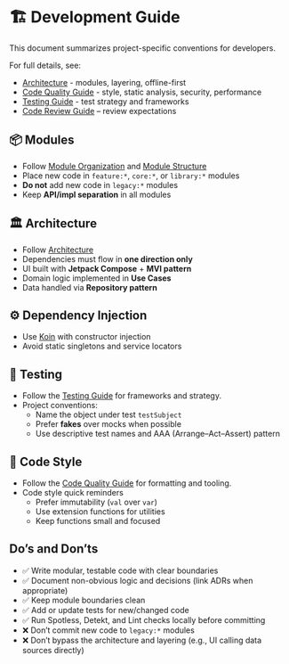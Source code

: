 # 🏗️ Development Guide

This document summarizes project-specific conventions for developers.

For full details, see:
- [Architecture](../architecture/README.md) - modules, layering, offline-first
- [Code Quality Guide](code-quality-guide.md) - style, static analysis, security, performance
- [Testing Guide](testing-guide.md) - test strategy and frameworks
- [Code Review Guide](code-review-guide.md) – review expectations

## 📦 Modules

- Follow [Module Organization](../architecture/module-organization.md) and [Module Structure](../architecture/module-structure.md)
- Place new code in `feature:*`, `core:*`, or `library:*` modules
- **Do not** add new code in `legacy:*` modules
- Keep **API/impl separation** in all modules

## 🏛️ Architecture

- Follow [Architecture](../architecture/README.md)
- Dependencies must flow in **one direction only**
- UI built with **Jetpack Compose** + **MVI pattern**
- Domain logic implemented in **Use Cases**
- Data handled via **Repository pattern**

## ⚙️ Dependency Injection

- Use [Koin](https://insert-koin.io/) with constructor injection
- Avoid static singletons and service locators

## 🧪 Testing

- Follow the [Testing Guide](testing-guide.md) for frameworks and strategy.
- Project conventions:
  - Name the object under test `testSubject`
  - Prefer **fakes** over mocks when possible
  - Use descriptive test names and AAA (Arrange–Act–Assert) pattern

## 🎨 Code Style

- Follow the [Code Quality Guide](code-quality-guide.md) for formatting and tooling.
- Code style quick reminders
  - Prefer immutability (`val` over `var`)
  - Use extension functions for utilities
  - Keep functions small and focused

## Do’s and Don’ts

- ✅ Write modular, testable code with clear boundaries
- ✅ Document non-obvious logic and decisions (link ADRs when appropriate)
- ✅ Keep module boundaries clean
- ✅ Add or update tests for new/changed code
- ✅ Run Spotless, Detekt, and Lint checks locally before committing
- ❌ Don’t commit new code to `legacy:*` modules
- ❌ Don’t bypass the architecture and layering (e.g., UI calling data sources directly)

